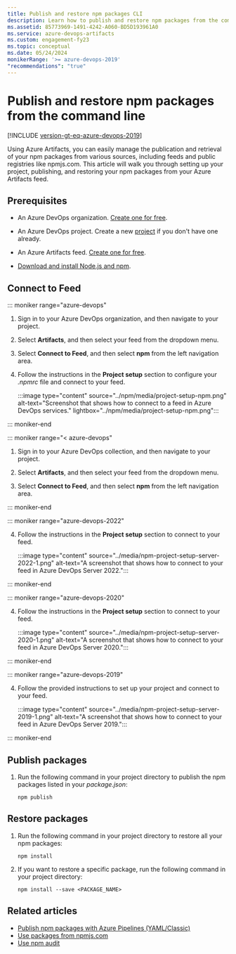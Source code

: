 ```yaml
---
title: Publish and restore npm packages CLI
description: Learn how to publish and restore npm packages from the command line
ms.assetid: 85773969-1491-4242-A060-BD5D193961A0
ms.service: azure-devops-artifacts
ms.custom: engagement-fy23
ms.topic: conceptual
ms.date: 05/24/2024
monikerRange: '>= azure-devops-2019'
"recommendations": "true"
---
```


# Publish and restore npm packages from the command line

[!INCLUDE [version-gt-eq-azure-devops-2019](../../includes/version-gt-eq-2019.md)]

Using Azure Artifacts, you can easily manage the publication and retrieval of your npm packages from various sources, including feeds and public registries like npmjs.com. This article will walk you through setting up your project, publishing, and restoring your npm packages from your Azure Artifacts feed.

## Prerequisites

- An Azure DevOps organization. [Create one for free](../../organizations/accounts/create-organization.md).

- An Azure DevOps project. Create a new [project](../../organizations/projects/create-project.md#create-a-project) if you don't have one already.

- An Azure Artifacts feed. [Create one for free](../get-started-npm.md#create-a-feed).

- [Download and install Node.js and npm](https://docs.npmjs.com/downloading-and-installing-node-js-and-npm).

## Connect to Feed

::: moniker range="azure-devops"  

1. Sign in to your Azure DevOps organization, and then navigate to your project.

1. Select **Artifacts**, and then select your feed from the dropdown menu.

1. Select **Connect to Feed**, and then select **npm** from the left navigation area.

1. Follow the instructions in the **Project setup** section to configure your *.npmrc* file and connect to your feed.

    :::image type="content" source="../npm/media/project-setup-npm.png" alt-text="Screenshot that shows how to connect to a feed in Azure DevOps services." lightbox="../npm/media/project-setup-npm.png":::

::: moniker-end

::: moniker range="< azure-devops"

1. Sign in to your Azure DevOps collection, and then navigate to your project.

2. Select **Artifacts**, and then select your feed from the dropdown menu.

3. Select **Connect to Feed**, and then select **npm** from the left navigation area.

::: moniker-end

::: moniker range="azure-devops-2022"

4. Follow the instructions in the **Project setup** section to connect to your feed.

    :::image type="content" source="../media/npm-project-setup-server-2022-1.png" alt-text="A screenshot that shows how to connect to your feed in Azure DevOps Server 2022.":::

::: moniker-end

::: moniker range="azure-devops-2020"

4. Follow the instructions in the **Project setup** section to connect to your feed.
    
    :::image type="content" source="../media/npm-project-setup-server-2020-1.png" alt-text="A screenshot that shows how to connect to your feed in Azure DevOps Server 2020.":::

::: moniker-end

::: moniker range="azure-devops-2019"

4. Follow the provided instructions to set up your project and connect to your feed.
    
    :::image type="content" source="../media/npm-project-setup-server-2019-1.png" alt-text="A screenshot that shows how to connect to your feed in Azure DevOps Server 2019.":::

::: moniker-end

## Publish packages

1. Run the following command in your project directory to publish the npm packages listed in your *package.json*:

    ```Cli
    npm publish
    ```

## Restore packages

1. Run the following command in your project directory to restore all your npm packages:
   
    ```Cli
    npm install
    ```

1. If you want to restore a specific package, run the following command in your project directory:

    ```Cli
    npm install --save <PACKAGE_NAME>
    ```

## Related articles

- [Publish npm packages with Azure Pipelines (YAML/Classic)](../../pipelines/artifacts/npm.md)
- [Use packages from npmjs.com](../npm/upstream-sources.md)
- [Use npm audit](../npm/npm-audit.md)